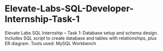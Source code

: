 # Elevate-Labs-SQL-Developer-Internship-Task-1
Elevate Labs SQL Internship – Task 1: Database setup and schema design. Includes SQL script to create database and tables with relationships, plus ER diagram. Tools used: MySQL Workbench
